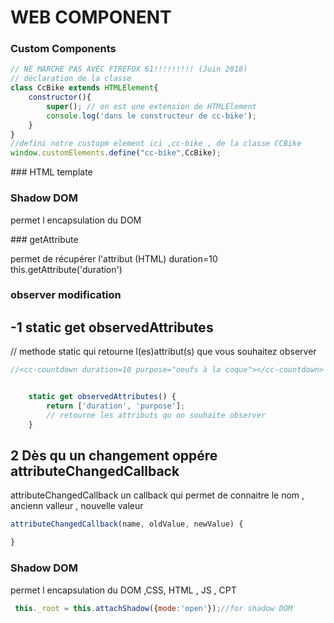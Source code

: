 # WEB COMPONENT

###  Custom Components


```javascript
// NE MARCHE PAS AVEC FIREFOX 61!!!!!!!!! (Juin 2018)
// déclaration de la classe
class CcBike extends HTMLElement{
    constructor(){
        super(); // on est une extension de HTMLElement
        console.log('dans le constructeur de cc-bike');  
    }
}
//defini notre custopm element ici ,cc-bike , de la classe CCBike
window.customElements.define("cc-bike",CcBike);

```
### HTML template

### Shadow DOM

permet l encapsulation du DOM

### getAttribute

permet de récupérer l'attribut (HTML)
duration=10
this.getAttribute('duration')

### observer modification 

## -1  static get observedAttributes
// methode static qui retourne l(es)attribut(s) que vous souhaitez observer
```javascript
//<cc-countdown duration=10 purpose="oeufs à la coque"></cc-countdown>


    static get observedAttributes() {
        return ['duration', 'purpose'];
        // retourne les attributs qu on souhaite observer
    }
```

## 2 Dès qu un changement oppére attributeChangedCallback

attributeChangedCallback un callback qui permet de connaitre le nom , ancienn valleur , nouvelle valeur

```javascript
attributeChangedCallback(name, oldValue, newValue) {

}

```

### Shadow DOM

permet l encapsulation du DOM ,CSS, HTML , JS , CPT 

```javascript
 this._root = this.attachShadow({mode:'open'});//for shadow DOM 

```
